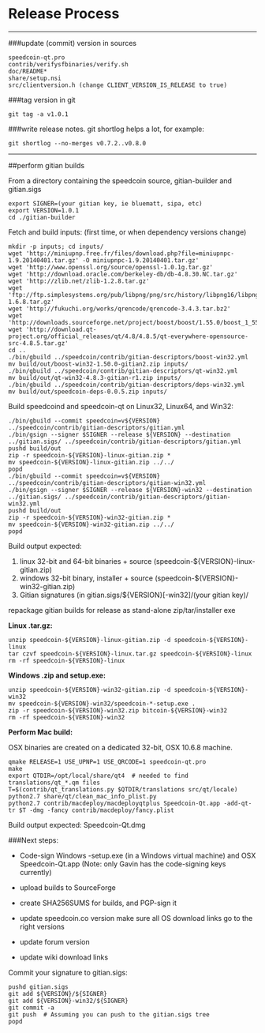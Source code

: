 Release Process
====================

* * *

###update (commit) version in sources


	speedcoin-qt.pro
	contrib/verifysfbinaries/verify.sh
	doc/README*
	share/setup.nsi
	src/clientversion.h (change CLIENT_VERSION_IS_RELEASE to true)

###tag version in git

	git tag -a v1.0.1

###write release notes. git shortlog helps a lot, for example:

	git shortlog --no-merges v0.7.2..v0.8.0

* * *

##perform gitian builds

 From a directory containing the speedcoin source, gitian-builder and gitian.sigs
  
	export SIGNER=(your gitian key, ie bluematt, sipa, etc)
	export VERSION=1.0.1
	cd ./gitian-builder

 Fetch and build inputs: (first time, or when dependency versions change)

	mkdir -p inputs; cd inputs/
	wget 'http://miniupnp.free.fr/files/download.php?file=miniupnpc-1.9.20140401.tar.gz' -O miniupnpc-1.9.20140401.tar.gz'
	wget 'http://www.openssl.org/source/openssl-1.0.1g.tar.gz'
	wget 'http://download.oracle.com/berkeley-db/db-4.8.30.NC.tar.gz'
	wget 'http://zlib.net/zlib-1.2.8.tar.gz'
	wget 'ftp://ftp.simplesystems.org/pub/libpng/png/src/history/libpng16/libpng-1.6.8.tar.gz'
	wget 'http://fukuchi.org/works/qrencode/qrencode-3.4.3.tar.bz2'
	wget 'http://downloads.sourceforge.net/project/boost/boost/1.55.0/boost_1_55_0.tar.bz2'
	wget 'http://download.qt-project.org/official_releases/qt/4.8/4.8.5/qt-everywhere-opensource-src-4.8.5.tar.gz'
	cd ..
	./bin/gbuild ../speedcoin/contrib/gitian-descriptors/boost-win32.yml
	mv build/out/boost-win32-1.50.0-gitian2.zip inputs/
	./bin/gbuild ../speedcoin/contrib/gitian-descriptors/qt-win32.yml
	mv build/out/qt-win32-4.8.3-gitian-r1.zip inputs/
	./bin/gbuild ../speedcoin/contrib/gitian-descriptors/deps-win32.yml
	mv build/out/speedcoin-deps-0.0.5.zip inputs/

 Build speedcoind and speedcoin-qt on Linux32, Linux64, and Win32:
  
	./bin/gbuild --commit speedcoin=v${VERSION} ../speedcoin/contrib/gitian-descriptors/gitian.yml
	./bin/gsign --signer $SIGNER --release ${VERSION} --destination ../gitian.sigs/ ../speedcoin/contrib/gitian-descriptors/gitian.yml
	pushd build/out
	zip -r speedcoin-${VERSION}-linux-gitian.zip *
	mv speedcoin-${VERSION}-linux-gitian.zip ../../
	popd
	./bin/gbuild --commit speedcoin=v${VERSION} ../speedcoin/contrib/gitian-descriptors/gitian-win32.yml
	./bin/gsign --signer $SIGNER --release ${VERSION}-win32 --destination ../gitian.sigs/ ../speedcoin/contrib/gitian-descriptors/gitian-win32.yml
	pushd build/out
	zip -r speedcoin-${VERSION}-win32-gitian.zip *
	mv speedcoin-${VERSION}-win32-gitian.zip ../../
	popd

  Build output expected:

  1. linux 32-bit and 64-bit binaries + source (speedcoin-${VERSION}-linux-gitian.zip)
  2. windows 32-bit binary, installer + source (speedcoin-${VERSION}-win32-gitian.zip)
  3. Gitian signatures (in gitian.sigs/${VERSION}[-win32]/(your gitian key)/

repackage gitian builds for release as stand-alone zip/tar/installer exe

**Linux .tar.gz:**

	unzip speedcoin-${VERSION}-linux-gitian.zip -d speedcoin-${VERSION}-linux
	tar czvf speedcoin-${VERSION}-linux.tar.gz speedcoin-${VERSION}-linux
	rm -rf speedcoin-${VERSION}-linux

**Windows .zip and setup.exe:**

	unzip speedcoin-${VERSION}-win32-gitian.zip -d speedcoin-${VERSION}-win32
	mv speedcoin-${VERSION}-win32/speedcoin-*-setup.exe .
	zip -r speedcoin-${VERSION}-win32.zip bitcoin-${VERSION}-win32
	rm -rf speedcoin-${VERSION}-win32

**Perform Mac build:**

  OSX binaries are created on a dedicated 32-bit, OSX 10.6.8 machine.

	qmake RELEASE=1 USE_UPNP=1 USE_QRCODE=1 speedcoin-qt.pro
	make
	export QTDIR=/opt/local/share/qt4  # needed to find translations/qt_*.qm files
	T=$(contrib/qt_translations.py $QTDIR/translations src/qt/locale)
	python2.7 share/qt/clean_mac_info_plist.py
	python2.7 contrib/macdeploy/macdeployqtplus Speedcoin-Qt.app -add-qt-tr $T -dmg -fancy contrib/macdeploy/fancy.plist

 Build output expected: Speedcoin-Qt.dmg

###Next steps:

* Code-sign Windows -setup.exe (in a Windows virtual machine) and
  OSX Speedcoin-Qt.app (Note: only Gavin has the code-signing keys currently)

* upload builds to SourceForge

* create SHA256SUMS for builds, and PGP-sign it

* update speedcoin.co version
  make sure all OS download links go to the right versions

* update forum version

* update wiki download links

Commit your signature to gitian.sigs:

	pushd gitian.sigs
	git add ${VERSION}/${SIGNER}
	git add ${VERSION}-win32/${SIGNER}
	git commit -a
	git push  # Assuming you can push to the gitian.sigs tree
	popd

